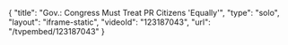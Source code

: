 {
    "title": "Gov.: Congress Must Treat PR Citizens 'Equally'",
    "type": "solo",
    "layout": "iframe-static",
    "videoId": "123187043",
    "url": "\/tvpembed\/123187043"
}